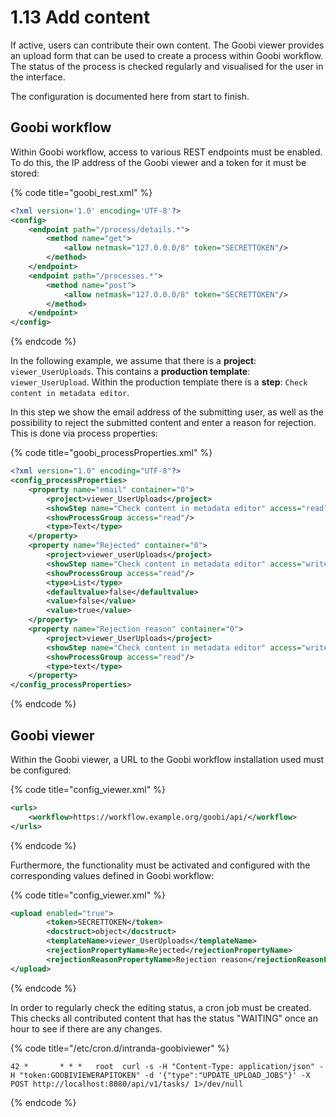 # 1.13 Add content

If active, users can contribute their own content. The Goobi viewer provides an upload form that can be used to create a process within Goobi workflow. The status of the process is checked regularly and visualised for the user in the interface.&#x20;

The configuration is documented here from start to finish.&#x20;

## Goobi workflow&#x20;

Within Goobi workflow, access to various REST endpoints must be enabled. To do this, the IP address of the Goobi viewer and a token for it must be stored:

{% code title="goobi_rest.xml" %}
```xml
<?xml version='1.0' encoding='UTF-8'?>
<config>
    <endpoint path="/process/details.*">
        <method name="get">
            <allow netmask="127.0.0.0/8" token="SECRETTOKEN"/>
        </method>
    </endpoint>
    <endpoint path="/processes.*">
        <method name="post">
            <allow netmask="127.0.0.0/8" token="SECRETTOKEN"/>
        </method>
    </endpoint>
</config>
```
{% endcode %}

In the following example, we assume that there is a **project**: `viewer_UserUploads`. This contains a **production template**: `viewer_UserUpload`. Within the production template there is a **step**: `Check content in metadata editor`.&#x20;

In this step we show the email address of the submitting user, as well as the possibility to reject the submitted content and enter a reason for rejection. This is done via process properties:

{% code title="goobi_processProperties.xml" %}
```xml
<?xml version="1.0" encoding="UTF-8"?>
<config_processProperties>
    <property name="email" container="0">
        <project>viewer_UserUploads</project>
        <showStep name="Check content in metadata editor" access="read"/>
        <showProcessGroup access="read"/>
        <type>Text</type>
    </property>
    <property name="Rejected" container="0">
        <project>viewer_userUploads</project>
        <showStep name="Check content in metadata editor" access="write"/>
        <showProcessGroup access="read"/>
        <type>List</type>
        <defaultvalue>false</defaultvalue>
        <value>false</value>
        <value>true</value>
    </property>
    <property name="Rejection reason" container="0">
        <project>viewer_UserUploads</project>
        <showStep name="Check content in metadata editor" access="write"/>
        <showProcessGroup access="read"/>
        <type>text</type>
    </property>
</config_processProperties>
```
{% endcode %}

## Goobi viewer

Within the Goobi viewer, a URL to the Goobi workflow installation used must be configured:

{% code title="config_viewer.xml" %}
```xml
<urls>
    <workflow>https://workflow.example.org/goobi/api/</workflow>
</urls>
```
{% endcode %}

Furthermore, the functionality must be activated and configured with the corresponding values defined in Goobi workflow:

{% code title="config_viewer.xml" %}
```xml
<upload enabled="true">
        <token>SECRETTOKEN</token>
        <docstruct>object</docstruct>
        <templateName>viewer_UserUploads</templateName>
        <rejectionPropertyName>Rejected</rejectionPropertyName>
        <rejectionReasonPropertyName>Rejection reason</rejectionReasonPropertyName>
</upload>
```
{% endcode %}

In order to regularly check the editing status, a cron job must be created. This checks all contributed content that has the status "WAITING" once an hour to see if there are any changes.



{% code title="/etc/cron.d/intranda-goobiviewer" %}
```
42 *       * * *   root  curl -s -H "Content-Type: application/json" -H "token:GOOBIVIEWERAPITOKEN" -d '{"type":"UPDATE_UPLOAD_JOBS"}' -X POST http://localhost:8080/api/v1/tasks/ 1>/dev/null
```
{% endcode %}
